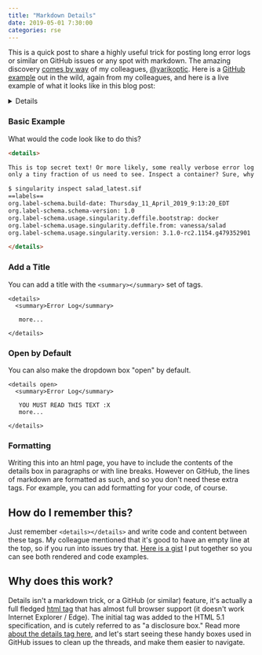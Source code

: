 ```yaml
---
title: "Markdown Details"
date: 2019-05-01 7:30:00
categories: rse
---
```


This is a quick post to share a highly useful trick for posting long
error logs or similar on GitHub issues or any spot with markdown. The amazing
discovery [comes by way](https://github.com/RunestoneInteractive/RunestoneServer/pull/1229#issuecomment-488315755) 
of my colleagues, [@yarikoptic](https://github.com/yarikoptic). Here is a 
[GitHub example](https://github.com/RunestoneInteractive/RunestoneServer/issues/1204#issue-407541603) out in the wild, again from my colleagues,
and here is a live example of what it looks like in this blog post:

<details>

This is top secret text! Or more likely, some really verbose error log that<br>
only a tiny fraction of us need to see. Inspect a container? Sure, why not!<br>

<pre><code>
$ singularity inspect salad_latest.sif
==labels==
org.label-schema.build-date: Thursday_11_April_2019_9:13:20_EDT
org.label-schema.schema-version: 1.0
org.label-schema.usage.singularity.deffile.bootstrap: docker
org.label-schema.usage.singularity.deffile.from: vanessa/salad
org.label-schema.usage.singularity.version: 3.1.0-rc2.1154.g479352901
</code></pre>
</details>

### Basic Example
What would the code look like to do this?

```html
<details>

This is top secret text! Or more likely, some really verbose error log that
only a tiny fraction of us need to see. Inspect a container? Sure, why not!

$ singularity inspect salad_latest.sif
==labels==
org.label-schema.build-date: Thursday_11_April_2019_9:13:20_EDT
org.label-schema.schema-version: 1.0
org.label-schema.usage.singularity.deffile.bootstrap: docker
org.label-schema.usage.singularity.deffile.from: vanessa/salad
org.label-schema.usage.singularity.version: 3.1.0-rc2.1154.g479352901

</details>
```

### Add a Title


You can add a title with the `<summary></summary>` set of tags.

```
<details>
  <summary>Error Log</summary>

   more...

</details>
```

### Open by Default

You can also make the dropdown box "open" by default.

```
<details open>
  <summary>Error Log</summary>

   YOU MUST READ THIS TEXT :X
   more...

</details>
```

### Formatting

Writing this into an html page, you have to include the contents of the details
box in paragraphs or with line breaks. However on GitHub, the lines of markdown
are formatted as such, and so you don't need these extra tags.
For example, you can add formatting for your code, of course.


## How do I remember this?

Just remember `<details></details>` and write code and content between these tags.
My colleague mentioned that it's good to have an empty line at the top, so if you run
into issues try that. [Here is a gist](https://gist.github.com/vsoch/1235f639d50d358a017abce651580435)
I put together so you can see both rendered and code examples.

## Why does this work?

Details isn't a markdown trick, or a GitHub (or similar) feature, it's
actually a full fledged [html tag](https://www.w3schools.com/tags/tag_details.asp)
that has almost full browser support (it doesn't work Internet Explorer / Edge).
The initial tag was added to the HTML 5.1 specification, and is cutely
referred to as "a disclosure box." Read more [about the details tag here](https://developer.mozilla.org/en-US/docs/Web/HTML/Element/details),
and let's start seeing these handy boxes used in GitHub issues to clean up the threads,
and make them easier to navigate.
